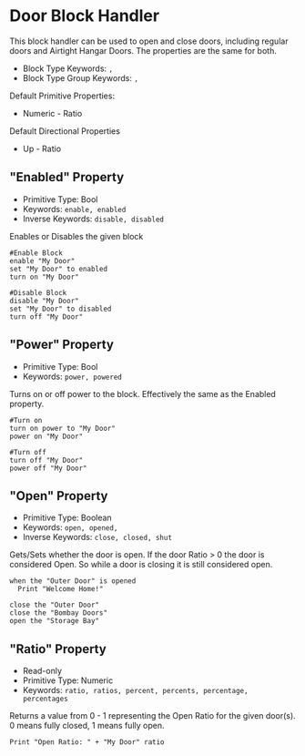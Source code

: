 ﻿# Door Block Handler
This block handler can be used to open and close doors, including regular doors and Airtight Hangar Doors.  The properties are the same for both.

* Block Type Keywords: ``` , ```
* Block Type Group Keywords: ``` , ```

Default Primitive Properties:
* Numeric - Ratio

Default Directional Properties
* Up - Ratio 

## "Enabled" Property
* Primitive Type: Bool
* Keywords: ```enable, enabled```
* Inverse Keywords: ```disable, disabled```

Enables or Disables the given block

```
#Enable Block
enable "My Door"
set "My Door" to enabled
turn on "My Door"

#Disable Block
disable "My Door"
set "My Door" to disabled
turn off "My Door"
```

## "Power" Property
* Primitive Type: Bool
* Keywords: ```power, powered```

Turns on or off power to the block.  Effectively the same as the Enabled property.

```
#Turn on
turn on power to "My Door"
power on "My Door"

#Turn off
turn off "My Door"
power off "My Door"
```

## "Open" Property
* Primitive Type: Boolean
* Keywords: ```open, opened, ```
* Inverse Keywords: ```close, closed, shut```

Gets/Sets whether the door is open.  If the door Ratio > 0 the door is considered Open.  So while a door is closing it is still considered open.

```
when the "Outer Door" is opened
  Print "Welcome Home!"

close the "Outer Door"
close the "Bombay Doors"
open the "Storage Bay"
```

## "Ratio" Property
* Read-only
* Primitive Type: Numeric
* Keywords: ```ratio, ratios, percent, percents, percentage, percentages```

Returns a value from 0 - 1 representing the Open Ratio for the given door(s).  0 means fully closed, 1 means fully open.

```
Print "Open Ratio: " + "My Door" ratio
```
